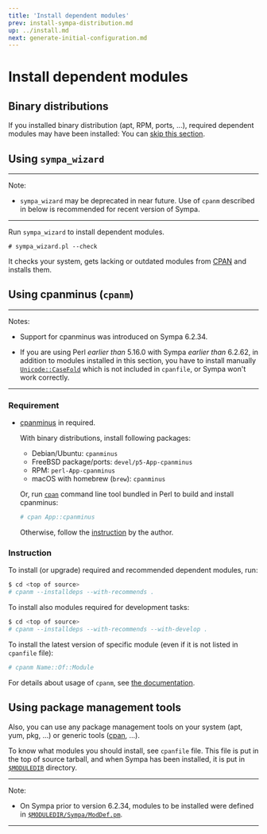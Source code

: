 ```yaml
---
title: 'Install dependent modules'
prev: install-sympa-distribution.md
up: ../install.md
next: generate-initial-configuration.md
---
```


Install dependent modules
=========================

Binary distributions
--------------------

If you installed binary distribution (apt, RPM, ports, ...), required
dependent modules may have been installed: You can
[skip this section](generate-initial-configuration.md).

Using `sympa_wizard`
--------------------

----
Note:

  * `sympa_wizard` may be deprecated in near future.  Use of `cpanm`
    described in below is recommended for recent version of Sympa.

----

Run ``sympa_wizard`` to install dependent modules.
```
# sympa_wizard.pl --check
```
It checks your system, gets lacking or outdated modules from
[CPAN](https://www.cpan.org/) and installs them.

Using cpanminus (`cpanm`)
-------------------------

----
Notes:

  * Support for cpanminus was introduced on Sympa 6.2.34.

  * If you are using Perl _earlier than_ 5.16.0 with Sympa
    _earlier than_ 6.2.62, in addition to
    modules installed in this section, you have to install manually
    [`Unicode::CaseFold`](https://metacpan.org/pod/Unicode::CaseFold)
    which is not included in `cpanfile`, or Sympa won't work correctly.

----

### Requirement

  * [cpanminus](https://metacpan.org/pod/App::cpanminus) in required.

    With binary distributions, install following packages:

      - Debian/Ubuntu: `cpanminus`
      - FreeBSD package/ports: `devel/p5-App-cpanminus`
      - RPM: `perl-App-cpanminus`
      - macOS with homebrew (`brew`): `cpanminus`

    Or, run [`cpan`](https://metacpan.org/pod/cpan) command line tool
    bundled in Perl to build and install cpanminus:

    ``` bash
    # cpan App::cpanminus
    ```

    Otherwise, follow the
    [instruction](https://metacpan.org/pod/App::cpanminus#INSTALLATION)
    by the author.

### Instruction

To install (or upgrade) required and recommended dependent modules, run:

``` bash
$ cd <top of source>
# cpanm --installdeps --with-recommends .
```

To install also modules required for development tasks:

``` bash
$ cd <top of source>
# cpanm --installdeps --with-recommends --with-develop .
```

To install the latest version of specific module (even if it is not listed
in `cpanfile` file):

``` bash
# cpanm Name::Of::Module
```

For details about usage of `cpanm`, see
[the documentation](https://metacpan.org/dist/App-cpanminus/view/bin/cpanm).

Using package management tools
------------------------------

Also, you can use any package management tools on your system
(apt, yum, pkg, ...) or generic tools
([cpan](http://perldoc.perl.org/cpan.html), ...).

To know what modules you should install, see `cpanfile` file.
This file is put in the top of source tarball, and when Sympa has been
installed, it is put in [`$MODULEDIR`](../layout.md#moduledir) directory.

----
Note:

  * On Sympa prior to version 6.2.34, modules to be installed were defined in
    [``$MODULEDIR/Sympa/ModDef.pm``](/gpldoc/man/Sympa-ModDef.3.html).

----

